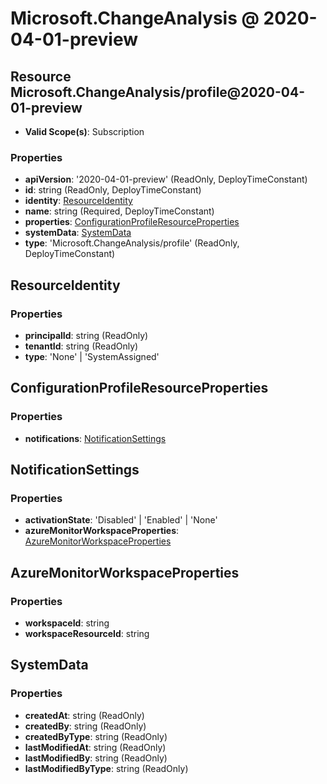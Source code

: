 # Microsoft.ChangeAnalysis @ 2020-04-01-preview

## Resource Microsoft.ChangeAnalysis/profile@2020-04-01-preview
* **Valid Scope(s)**: Subscription
### Properties
* **apiVersion**: '2020-04-01-preview' (ReadOnly, DeployTimeConstant)
* **id**: string (ReadOnly, DeployTimeConstant)
* **identity**: [ResourceIdentity](#resourceidentity)
* **name**: string (Required, DeployTimeConstant)
* **properties**: [ConfigurationProfileResourceProperties](#configurationprofileresourceproperties)
* **systemData**: [SystemData](#systemdata)
* **type**: 'Microsoft.ChangeAnalysis/profile' (ReadOnly, DeployTimeConstant)

## ResourceIdentity
### Properties
* **principalId**: string (ReadOnly)
* **tenantId**: string (ReadOnly)
* **type**: 'None' | 'SystemAssigned'

## ConfigurationProfileResourceProperties
### Properties
* **notifications**: [NotificationSettings](#notificationsettings)

## NotificationSettings
### Properties
* **activationState**: 'Disabled' | 'Enabled' | 'None'
* **azureMonitorWorkspaceProperties**: [AzureMonitorWorkspaceProperties](#azuremonitorworkspaceproperties)

## AzureMonitorWorkspaceProperties
### Properties
* **workspaceId**: string
* **workspaceResourceId**: string

## SystemData
### Properties
* **createdAt**: string (ReadOnly)
* **createdBy**: string (ReadOnly)
* **createdByType**: string (ReadOnly)
* **lastModifiedAt**: string (ReadOnly)
* **lastModifiedBy**: string (ReadOnly)
* **lastModifiedByType**: string (ReadOnly)


